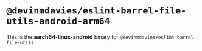 # `@devinmdavies/eslint-barrel-file-utils-android-arm64`

This is the **aarch64-linux-android** binary for `@devinmdavies/eslint-barrel-file-utils`

